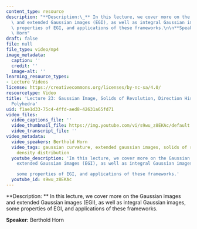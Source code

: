 ```yaml
---
content_type: resource
description: "**Description:\_** In this lecture, we cover more on the Gaussian images\
  \ and extended Gaussian images (EGI), as well as integral Gaussian images,  \nsome\
  \ properties of EGI, and applications of these frameworks.\n\n**Speaker:** Berthold\
  \ Horn"
draft: false
file: null
file_type: video/mp4
image_metadata:
  caption: ''
  credit: ''
  image-alt: ''
learning_resource_types:
- Lecture Videos
license: https://creativecommons.org/licenses/by-nc-sa/4.0/
resourcetype: Video
title: 'Lecture 23: Gaussian Image, Solids of Revolution, Direction Histograms, Regular
  Polyhedra'
uid: f1ae1d33-75c4-4ffd-aed8-42631a65fd71
video_files:
  video_captions_file: ''
  video_thumbnail_file: https://img.youtube.com/vi/s9wu_z8EKAc/default.jpg
  video_transcript_file: ''
video_metadata:
  video_speakers: Berthold Horn
  video_tags: gaussian curvature, extended gaussian images, solids of revolution,
    density distribution
  youtube_description: 'In this lecture, we cover more on the Gaussian images and
    extended Gaussian images (EGI), as well as integral Gaussian images,

    some properties of EGI, and applications of these frameworks.'
  youtube_id: s9wu_z8EKAc
---
```

**Description: ** In this lecture, we cover more on the Gaussian images and extended Gaussian images (EGI), as well as integral Gaussian images,   
some properties of EGI, and applications of these frameworks.

**Speaker:** Berthold Horn